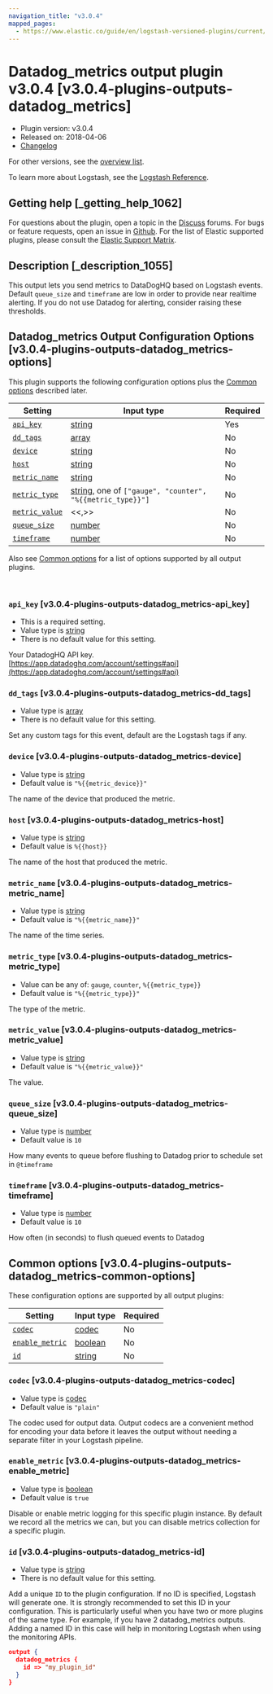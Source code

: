 ```yaml
---
navigation_title: "v3.0.4"
mapped_pages:
  - https://www.elastic.co/guide/en/logstash-versioned-plugins/current/v3.0.4-plugins-outputs-datadog_metrics.html
---
```


# Datadog_metrics output plugin v3.0.4 [v3.0.4-plugins-outputs-datadog_metrics]


* Plugin version: v3.0.4
* Released on: 2018-04-06
* [Changelog](https://github.com/logstash-plugins/logstash-output-datadog_metrics/blob/v3.0.4/CHANGELOG.md)

For other versions, see the [overview list](output-datadog_metrics-index.md).

To learn more about Logstash, see the [Logstash Reference](logstash://reference/index.md).

## Getting help [_getting_help_1062]

For questions about the plugin, open a topic in the [Discuss](http://discuss.elastic.co) forums. For bugs or feature requests, open an issue in [Github](https://github.com/logstash-plugins/logstash-output-datadog_metrics). For the list of Elastic supported plugins, please consult the [Elastic Support Matrix](https://www.elastic.co/support/matrix#matrix_logstash_plugins).


## Description [_description_1055]

This output lets you send metrics to DataDogHQ based on Logstash events. Default `queue_size` and `timeframe` are low in order to provide near realtime alerting. If you do not use Datadog for alerting, consider raising these thresholds.


## Datadog_metrics Output Configuration Options [v3.0.4-plugins-outputs-datadog_metrics-options]

This plugin supports the following configuration options plus the [Common options](v3-0-4-plugins-outputs-datadog_metrics.md#v3.0.4-plugins-outputs-datadog_metrics-common-options) described later.

| Setting | Input type | Required |
| --- | --- | --- |
| [`api_key`](v3-0-4-plugins-outputs-datadog_metrics.md#v3.0.4-plugins-outputs-datadog_metrics-api_key) | [string](logstash://reference/configuration-file-structure.md#string) | Yes |
| [`dd_tags`](v3-0-4-plugins-outputs-datadog_metrics.md#v3.0.4-plugins-outputs-datadog_metrics-dd_tags) | [array](logstash://reference/configuration-file-structure.md#array) | No |
| [`device`](v3-0-4-plugins-outputs-datadog_metrics.md#v3.0.4-plugins-outputs-datadog_metrics-device) | [string](logstash://reference/configuration-file-structure.md#string) | No |
| [`host`](v3-0-4-plugins-outputs-datadog_metrics.md#v3.0.4-plugins-outputs-datadog_metrics-host) | [string](logstash://reference/configuration-file-structure.md#string) | No |
| [`metric_name`](v3-0-4-plugins-outputs-datadog_metrics.md#v3.0.4-plugins-outputs-datadog_metrics-metric_name) | [string](logstash://reference/configuration-file-structure.md#string) | No |
| [`metric_type`](v3-0-4-plugins-outputs-datadog_metrics.md#v3.0.4-plugins-outputs-datadog_metrics-metric_type) | [string](logstash://reference/configuration-file-structure.md#string), one of `["gauge", "counter", "%{{metric_type}}"]` | No |
| [`metric_value`](v3-0-4-plugins-outputs-datadog_metrics.md#v3.0.4-plugins-outputs-datadog_metrics-metric_value) | <<,>> | No |
| [`queue_size`](v3-0-4-plugins-outputs-datadog_metrics.md#v3.0.4-plugins-outputs-datadog_metrics-queue_size) | [number](logstash://reference/configuration-file-structure.md#number) | No |
| [`timeframe`](v3-0-4-plugins-outputs-datadog_metrics.md#v3.0.4-plugins-outputs-datadog_metrics-timeframe) | [number](logstash://reference/configuration-file-structure.md#number) | No |

Also see [Common options](v3-0-4-plugins-outputs-datadog_metrics.md#v3.0.4-plugins-outputs-datadog_metrics-common-options) for a list of options supported by all output plugins.

 

### `api_key` [v3.0.4-plugins-outputs-datadog_metrics-api_key]

* This is a required setting.
* Value type is [string](logstash://reference/configuration-file-structure.md#string)
* There is no default value for this setting.

Your DatadogHQ API key. [https://app.datadoghq.com/account/settings#api](https://app.datadoghq.com/account/settings#api)


### `dd_tags` [v3.0.4-plugins-outputs-datadog_metrics-dd_tags]

* Value type is [array](logstash://reference/configuration-file-structure.md#array)
* There is no default value for this setting.

Set any custom tags for this event, default are the Logstash tags if any.


### `device` [v3.0.4-plugins-outputs-datadog_metrics-device]

* Value type is [string](logstash://reference/configuration-file-structure.md#string)
* Default value is `"%{{metric_device}}"`

The name of the device that produced the metric.


### `host` [v3.0.4-plugins-outputs-datadog_metrics-host]

* Value type is [string](logstash://reference/configuration-file-structure.md#string)
* Default value is `%{{host}}`

The name of the host that produced the metric.


### `metric_name` [v3.0.4-plugins-outputs-datadog_metrics-metric_name]

* Value type is [string](logstash://reference/configuration-file-structure.md#string)
* Default value is `"%{{metric_name}}"`

The name of the time series.


### `metric_type` [v3.0.4-plugins-outputs-datadog_metrics-metric_type]

* Value can be any of: `gauge`, `counter`, `%{{metric_type}}`
* Default value is `"%{{metric_type}}"`

The type of the metric.


### `metric_value` [v3.0.4-plugins-outputs-datadog_metrics-metric_value]

* Value type is [string](logstash://reference/configuration-file-structure.md#string)
* Default value is `"%{{metric_value}}"`

The value.


### `queue_size` [v3.0.4-plugins-outputs-datadog_metrics-queue_size]

* Value type is [number](logstash://reference/configuration-file-structure.md#number)
* Default value is `10`

How many events to queue before flushing to Datadog prior to schedule set in `@timeframe`


### `timeframe` [v3.0.4-plugins-outputs-datadog_metrics-timeframe]

* Value type is [number](logstash://reference/configuration-file-structure.md#number)
* Default value is `10`

How often (in seconds) to flush queued events to Datadog



## Common options [v3.0.4-plugins-outputs-datadog_metrics-common-options]

These configuration options are supported by all output plugins:

| Setting | Input type | Required |
| --- | --- | --- |
| [`codec`](v3-0-4-plugins-outputs-datadog_metrics.md#v3.0.4-plugins-outputs-datadog_metrics-codec) | [codec](logstash://reference/configuration-file-structure.md#codec) | No |
| [`enable_metric`](v3-0-4-plugins-outputs-datadog_metrics.md#v3.0.4-plugins-outputs-datadog_metrics-enable_metric) | [boolean](logstash://reference/configuration-file-structure.md#boolean) | No |
| [`id`](v3-0-4-plugins-outputs-datadog_metrics.md#v3.0.4-plugins-outputs-datadog_metrics-id) | [string](logstash://reference/configuration-file-structure.md#string) | No |

### `codec` [v3.0.4-plugins-outputs-datadog_metrics-codec]

* Value type is [codec](logstash://reference/configuration-file-structure.md#codec)
* Default value is `"plain"`

The codec used for output data. Output codecs are a convenient method for encoding your data before it leaves the output without needing a separate filter in your Logstash pipeline.


### `enable_metric` [v3.0.4-plugins-outputs-datadog_metrics-enable_metric]

* Value type is [boolean](logstash://reference/configuration-file-structure.md#boolean)
* Default value is `true`

Disable or enable metric logging for this specific plugin instance. By default we record all the metrics we can, but you can disable metrics collection for a specific plugin.


### `id` [v3.0.4-plugins-outputs-datadog_metrics-id]

* Value type is [string](logstash://reference/configuration-file-structure.md#string)
* There is no default value for this setting.

Add a unique `ID` to the plugin configuration. If no ID is specified, Logstash will generate one. It is strongly recommended to set this ID in your configuration. This is particularly useful when you have two or more plugins of the same type. For example, if you have 2 datadog_metrics outputs. Adding a named ID in this case will help in monitoring Logstash when using the monitoring APIs.

```json
output {
  datadog_metrics {
    id => "my_plugin_id"
  }
}
```



